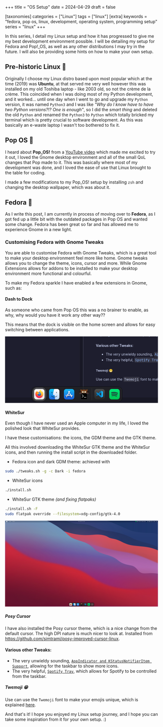 +++
title = "OS Setup"
date = 2024-04-29
draft = false

[taxonomies]
categories = ["Linux"]
tags = ["linux"]
[extra]
keywords = "fedora, pop os, linux, development, operating system, programming setup"
series = "linux"
+++

In this series, I detail my Linux setup and how it has progressed to give me my best development environment possible. I will be detailing my setup for Fedora and Pop!_OS, as well as any other distributions I may try in the future. I will also be providing some hints on how to make your own setup.

## Pre-historic Linux 🦖
Originally I choose my Linux distro based upon most popular which at the time (2019) was **Ubuntu**, at that served me very well however this was installed on my old Toshiba laptop - like 2003 old, so not the crème de la crème. This coincided when I was doing most of my Python development, and it worked... until one day when I went to go and upgrade my `Python` version, it was named `Python3` and I was like _"Why do I know have to have two Python versions?!? One is enough"_, so I did the _smart thing_ and deleted the old `Python` and renamed the `Python3` to `Python` which totally bricked my terminal which is pretty crucial to software development. As this was basically an e-waste laptop I wasn't too bothered to fix it.

## Pop OS 🫧
I heard about **Pop_OS!** from a [YouTube video](https://www.youtube.com/watch?v=Cs4QRBm0C_8) which made me excited to try it out, I loved the Gnome desktop environment and all of the small QoL changes that Pop made to it. This was basically where most of my development was done, and I loved the ease of use that Linux brought to the table for coding.

I made a few modifications to my Pop_OS! setup by installing `zsh` and changing the desktop wallpaper, which was about it.

## Fedora 🎩
As I write this post, I am currently in process of moving over to **Fedora**, as I got fed up a little bit with the outdated packages in Pop OS and wanted some change. Fedora has been great so far and has allowed me to experience Gnome in a new light.

### Customising Fedora with Gnome Tweaks
You are able to customise Fedora with Gnome Tweaks, which is a great tool to make your desktop environment feel more like home. Gnome tweaks allows you to change the theme, icons, cursor and more. While Gnome Extensions allows for addons to be installed to make your desktop environment more functional and colourful.

To make my Fedora sparkle I have enabled a few extensions in Gnome, such as:

#### Dash to Dock
As someone who came from Pop OS this was a no brainer to enable, as why, why would you have it work any other way??

This means that the dock is visible on the home screen and allows for easy switching between applications.

![Image of dash to dock in action with VSCode in the background](dash-to-dock.png)

#### WhiteSur
Even though I have never used an Apple computer in my life, I loved the polished look that WhiteSur provides.

I have these customisations: the icons, the GDM theme and the GTK theme.

All this involved downloading the WhiteSur GTK theme and the WhiteSur icons, and then running the install script in the downloaded folder.

- Fedora icon and dark GDM theme: achieved with 
```zsh
sudo ./tweaks.sh -g -c Dark -i fedora
```
- WhiteSur icons
```zsh
./install.sh
```
- WhiteSur GTK theme _(and fixing flatpaks)_
```zsh
./install.sh -F
sudo flatpak override --filesystem=xdg-config/gtk-4.0
```

![Image of my desktop background in the Dark Sur theme](background-image.png)

##### Posy Cursor
I have also installed the Posy cursor theme, which is a nice change from the default cursor. The high DPI nature is much nicer to look at.
Installed from <https://github.com/simtrami/posy-improved-cursor-linux>.

#### Various other Tweaks:
- The very unwieldy sounding, [`AppIndicator and KStatusNotifierItem Support`](https://extensions.gnome.org/extension/615/appindicator-support/), allowing for the taskbar to show more icons.
- The very helpful, [`Spotify Tray`](https://extensions.gnome.org/extension/4472/spotify-tray/), which allows for Spotify to be controlled from the taskbar.

##### Twemoji 😁
Use can use the `Twemoji` font to make your emojis unique, which is explained [here](/twemoji-kitty/).

And that's it! I hope you enjoyed my Linux setup journey, and I hope you can take some inspiration from it for your own setup. :)
